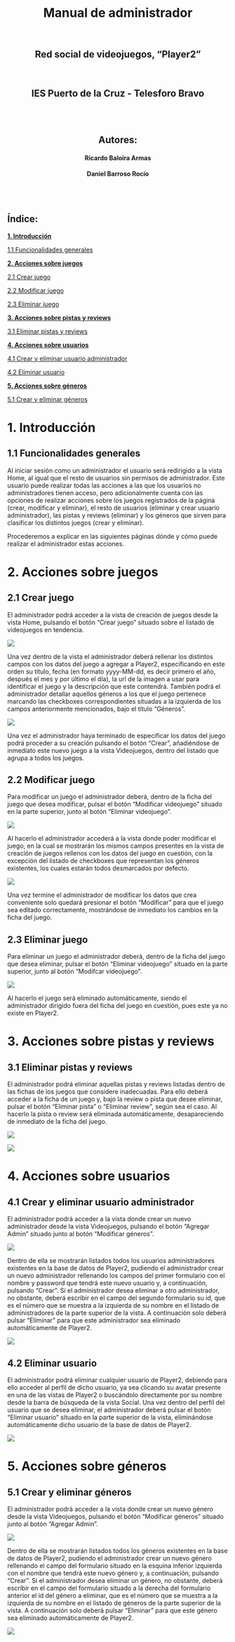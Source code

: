 <h1 align="center">Manual de administrador</h1>
<br/>
<h2 align="center">Red social de videojuegos, “Player2”</h1>
<br/>
<h2 align="center">IES Puerto de la Cruz - Telesforo Bravo</h1>

<br/>
<br/>
<h2 align="center">Autores:</h1>
<h4 align="center">Ricardo Baloira Armas</h4>
<h4 align="center">Daniel Barroso Rocío</h4>

<br/>
<br/>

## **Índice:**


[**1. Introducción**](#id1)

[1.1 Funcionalidades generales](#id1.1)

[**2. Acciones sobre juegos**](#id2)

[2.1 Crear juego](#id2.1)

[2.2 Modificar juego](#id2.2)

[2.3 Eliminar juego](#id2.3)

[**3. Acciones sobre pistas y reviews**](#id3)

[3.1 Eliminar pistas y reviews](#id3.1)

[**4. Acciones sobre usuarios**](#id4)

[4.1 Crear y eliminar usuario administrador](#id4.1)

[4.2 Eliminar usuario](#id4.2)

[**5. Acciones sobre géneros**](#id5)

[5.1 Crear y eliminar géneros](#id5.1)



















# **1. Introducción** <a name="id1"></a>

## **1.1 Funcionalidades generales** <a name="id1.1"></a>


Al iniciar sesión como un administrador el usuario será redirigido a la vista Home, al igual que el resto de usuarios sin permisos de administrador. Este usuario puede realizar todas las acciones a las que los usuarios no administradores tienen acceso, pero adicionalmente cuenta con las opciones de realizar acciones sobre los juegos registrados de la página (crear, modificar y eliminar), el resto de usuarios (eliminar y crear usuario administrador), las pistas y reviews (eliminar) y los géneros que sirven para clasificar los distintos juegos (crear y eliminar).

Procederemos a explicar en las siguientes páginas dónde y cómo puede realizar el administrador estas acciones.





















# **2. Acciones sobre juegos** <a name="id2"></a>

## **2.1 Crear juego** <a name="id2.1"></a>


El administrador podrá acceder a la vista de creación de juegos desde la vista Home, pulsando el botón “Crear juego” situado sobre el listado de videojuegos en tendencia.

![](Aspose.Words.b079b5ed-03f8-4e69-ac3a-5022b1dbd3d6.001.png) 

Una vez dentro de la vista el administrador deberá rellenar los distintos campos con los datos del juego a agregar a Player2, especificando en este orden su título, fecha (en formato yyyy-MM-dd, es decir primero el año, después el mes y por último el día), la url de la imagen a usar para identificar el juego y la descripción que este contendrá. También podrá el administrador detallar aquellos géneros a los que el juego pertenece marcando las checkboxes correspondientes situadas a la izquierda de los campos anteriormente mencionados, bajo el título “Géneros”.

![](Aspose.Words.b079b5ed-03f8-4e69-ac3a-5022b1dbd3d6.002.png)

Una vez el administrador haya terminado de especificar los datos del juego podrá proceder a su creación pulsando el botón “Crear”, añadiéndose de inmediato este nuevo juego a la vista Videojuegos, dentro del listado que agrupa a todos los juegos.








## **2.2 Modificar juego** <a name="id2.2"></a>


Para modificar un juego el administrador deberá, dentro de la ficha del juego que desea modificar, pulsar el botón “Modificar videojuego” situado en la parte superior, junto al botón “Eliminar videojuego”.

![](Aspose.Words.b079b5ed-03f8-4e69-ac3a-5022b1dbd3d6.003.png)

Al hacerlo el administrador accederá a la vista donde poder modificar el juego, en la cual se mostrarán los mismos campos presentes en la vista de creación de juegos rellenos con los datos del juego en cuestión, con la excepción del listado de checkboxes que representan los géneros existentes, los cuales estarán todos desmarcados por defecto.

![](Aspose.Words.b079b5ed-03f8-4e69-ac3a-5022b1dbd3d6.004.png)

Una vez termine el administrador de modificar los datos que crea conveniente solo quedará presionar el botón “Modificar” para que el juego sea editado correctamente, mostrándose de inmediato los cambios en la ficha del juego.


















## **2.3 Eliminar juego** <a name="id2.3"></a>


Para eliminar un juego el administrador deberá, dentro de la ficha del juego que desea eliminar, pulsar el botón “Eliminar videojuego” situado en la parte superior, junto al botón “Modifcar videojuego”.

![](Aspose.Words.b079b5ed-03f8-4e69-ac3a-5022b1dbd3d6.003.png)

Al hacerlo el juego será eliminado automáticamente, siendo el administrador dirigido fuera del ficha del juego en cuestión, pues este ya no existe en Player2.







# **3. Acciones sobre pistas y reviews** <a name="id3"></a>

## **3.1 Eliminar pistas y reviews** <a name="id3.1"></a>


El administrador podrá eliminar aquellas pistas y reviews listadas dentro de las fichas de los juegos que considere inadecuadas. Para ello deberá acceder a la ficha de un juego y, bajo la review o pista que desee eliminar, pulsar el botón “Eliminar pista” o “Eliminar review”, según sea el caso. Al hacerlo la pista o review será eliminada automáticamente, desapareciendo de inmediato de la ficha del juego.

![](Aspose.Words.b079b5ed-03f8-4e69-ac3a-5022b1dbd3d6.005.png)

![](Aspose.Words.b079b5ed-03f8-4e69-ac3a-5022b1dbd3d6.006.png)






# **4. Acciones sobre usuarios** <a name="id4"></a>

## **4.1 Crear y eliminar usuario administrador** <a name="id4.1"></a>


El administrador podrá acceder a la vista donde crear un nuevo administrador desde la vista Videojuegos, pulsando el botón “Agregar Admin” situado junto al botón “Modificar géneros”.

![](Aspose.Words.b079b5ed-03f8-4e69-ac3a-5022b1dbd3d6.007.png)

Dentro de ella se mostrarán listados todos los usuarios administradores existentes en la base de datos de Player2, pudiendo el administrador crear un nuevo administrador rellenando los campos del primer formulario con el nombre y password que tendrá este nuevo usuario y, a continuación, pulsando “Crear”. Si el administrador desea eliminar a otro administrador, no obstante, deberá escribir en el campo del segundo formulario su id, que es el número que se muestra a la izquierda de su nombre en el listado de administradores de la parte superior de la vista. A continuación solo deberá pulsar “Eliminar” para que este administrador sea eliminado automáticamente de Player2.

![](Aspose.Words.b079b5ed-03f8-4e69-ac3a-5022b1dbd3d6.008.png)
















## **4.2 Eliminar usuario** <a name="id4.2"></a>


El administrador podrá eliminar cualquier usuario de Player2, debiendo para ello acceder al perfil de dicho usuario, ya sea clicando su avatar presente en una de las vistas de Player2 o buscándolo directamente por su nombre desde la barra de búsqueda de la vista Social. Una vez dentro del perfil del usuario que se desea eliminar, el administrador deberá pulsar el botón “Eliminar usuario” situado en la parte superior de la vista, eliminándose automáticamente dicho usuario de la base de datos de Player2.

![](Aspose.Words.b079b5ed-03f8-4e69-ac3a-5022b1dbd3d6.009.png)









# **5. Acciones sobre géneros** <a name="id5"></a>

## **5.1 Crear y eliminar géneros** <a name="id5.1"></a>


El administrador podrá acceder a la vista donde crear un nuevo género desde la vista Videojuegos, pulsando el botón “Modificar géneros” situado junto al botón “Agregar Admin”.

![](Aspose.Words.b079b5ed-03f8-4e69-ac3a-5022b1dbd3d6.007.png)

Dentro de ella se mostrarán listados todos los géneros existentes en la base de datos de Player2, pudiendo el administrador crear un nuevo género rellenando el campo del formulario situado en la esquina inferior izquierda con el nombre que tendrá este nuevo género y, a continuación, pulsando “Crear”. Si el administrador desea eliminar un género, no obstante, deberá escribir en el campo del formulario situado a la derecha del formulario anterior el id del género a eliminar, que es el número que se muestra a la izquierda de su nombre en el listado de géneros de la parte superior de la vista. A continuación solo deberá pulsar “Eliminar” para que este género sea eliminado automáticamente de Player2.

![](Aspose.Words.b079b5ed-03f8-4e69-ac3a-5022b1dbd3d6.010.png)
